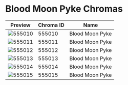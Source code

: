 # Blood Moon Pyke Chromas



| Preview | Chroma ID | Name |
|---------|-----------|------|
| ![555010](https://raw.communitydragon.org/latest/plugins/rcp-be-lol-game-data/global/default/v1/champion-chroma-images/555/555010.png) | 555010 | Blood Moon Pyke |
| ![555011](https://raw.communitydragon.org/latest/plugins/rcp-be-lol-game-data/global/default/v1/champion-chroma-images/555/555011.png) | 555011 | Blood Moon Pyke |
| ![555012](https://raw.communitydragon.org/latest/plugins/rcp-be-lol-game-data/global/default/v1/champion-chroma-images/555/555012.png) | 555012 | Blood Moon Pyke |
| ![555013](https://raw.communitydragon.org/latest/plugins/rcp-be-lol-game-data/global/default/v1/champion-chroma-images/555/555013.png) | 555013 | Blood Moon Pyke |
| ![555014](https://raw.communitydragon.org/latest/plugins/rcp-be-lol-game-data/global/default/v1/champion-chroma-images/555/555014.png) | 555014 | Blood Moon Pyke |
| ![555015](https://raw.communitydragon.org/latest/plugins/rcp-be-lol-game-data/global/default/v1/champion-chroma-images/555/555015.png) | 555015 | Blood Moon Pyke |